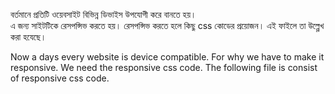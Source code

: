 
বর্তমানে প্রতিটি ওয়েবসাইট বিভিন্ন ডিভাইস উপযোগী করে বানতে হয়।  
এ জন্য সাইটটিকে রেসপন্সিভ করতে হয়। রেসপন্সিভ করতে হলে কিছু css কোডের  প্রয়োজন। 
এই ফাইলে তা উল্ল্লেখ করা হযেছে। 

Now a days every website is device compatible.
For why we have to make it responsive.
We need the responsive css code.
The following file is consist of responsive css code.
